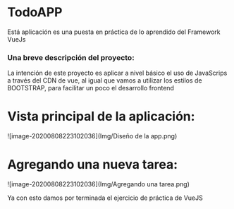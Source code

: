 # TodoAPP
Está aplicación es una puesta en práctica de lo aprendido del Framework VueJs

### Una breve descripción del proyecto:

La intención de este proyecto es aplicar a nivel básico el uso de JavaScrips a través del CDN de vue, al igual que vamos a utilizar los estilos
de BOOTSTRAP, para facilitar un poco el desarrollo frontend

# Vista principal de la aplicación:

![image-20200808223102036](Img/Diseño de la app.png)



# Agregando una nueva tarea:

![image-20200808223102036](Img/Agregando una tarea.png)

Ya con esto damos por terminada el ejercicio de práctica de VueJS